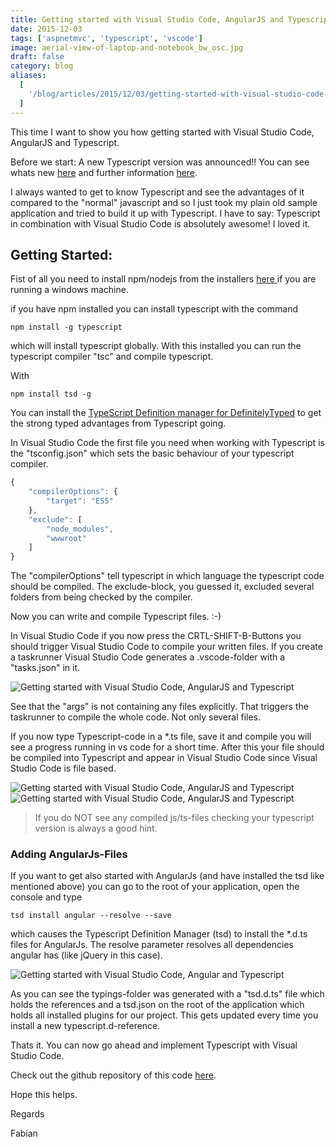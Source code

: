 ```yaml
---
title: Getting started with Visual Studio Code, AngularJS and Typescript
date: 2015-12-03
tags: ['aspnetmvc', 'typescript', 'vscode']
image: aerial-view-of-laptop-and-notebook_bw_osc.jpg
draft: false
category: blog
aliases:
  [
    '/blog/articles/2015/12/03/getting-started-with-visual-studio-code-angularjs-and-typescript/',
  ]
---
```


This time I want to show you how getting started with Visual Studio Code, AngularJS and Typescript.

Before we start: A new Typescript version was announced!! You can see whats new [here](https://github.com/Microsoft/TypeScript/wiki/roadmap) and further information [here](http://www.typescriptlang.org/).

I always wanted to get to know Typescript and see the advantages of it compared to the "normal" javascript and so I just took my plain old sample application and tried to build it up with Typescript. I have to say: Typescript in combination with Visual Studio Code is absolutely awesome! I loved it.

## Getting Started:

Fist of all you need to install npm/nodejs from the installers [here ](https://nodejs.org/en/)if you are running a windows machine.

if you have npm installed you can install typescript with the command

`npm install -g typescript`

which will install typescript globally. With this installed you can run the typescript compiler "tsc" and compile typescript.

With

`npm install tsd -g`

You can install the [TypeScript Definition manager for DefinitelyTyped](http://definitelytyped.org/tsd/) to get the strong typed advantages from Typescript going.

In Visual Studio Code the first file you need when working with Typescript is the "tsconfig.json" which sets the basic behaviour of your typescript compiler.

```javascript
{
    "compilerOptions": {
        "target": "ES5"
    },
    "exclude": [
        "node_modules",
        "wwwroot"
    ]
}
```

The "compilerOptions" tell typescript in which language the typescript code should be compiled. The exclude-block, you guessed it, excluded several folders from being checked by the compiler.

Now you can write and compile Typescript files. :-)

In Visual Studio Code if you now press the CRTL-SHIFT-B-Buttons you should trigger Visual Studio Code to compile your written files. If you create a taskrunner Visual Studio Code generates a .vscode-folder with a "tasks.json" in it.

![Getting started with Visual Studio Code, AngularJS and Typescript](https://cdn.offering.solutions/img/articles/wp-content/uploads/2015/12/tyepscript01.jpg)

See that the "args" is not containing any files explicitly. That triggers the taskrunner to compile the whole code. Not only several files.

If you now type Typescript-code in a \*.ts file, save it and compile you will see a progress running in vs code for a short time. After this your file should be compiled into Typescript and appear in Visual Studio Code since Visual Studio Code is file based.

![Getting started with Visual Studio Code, AngularJS and Typescript](https://cdn.offering.solutions/img/articles/wp-content/uploads/2015/12/tyepscript02.jpg)
![Getting started with Visual Studio Code, AngularJS and Typescript](https://cdn.offering.solutions/img/articles/wp-content/uploads/2015/12/tyepscript03.jpg)

> If you do NOT see any compiled js/ts-files checking your typescript version is always a good hint.

### Adding AngularJs-Files

If you want to get also started with AngularJs (and have installed the tsd like mentioned above) you can go to the root of your application, open the console and type

`tsd install angular --resolve --save`

which causes the Typescript Definition Manager (tsd) to install the \*.d.ts files for AngularJs. The resolve parameter resolves all dependencies angular has (like jQuery in this case).

![Getting started with Visual Studio Code, Angular and Typescript](https://cdn.offering.solutions/img/articles/wp-content/uploads/2015/12/tyepscript04.jpg)

As you can see the typings-folder was generated with a "tsd.d.ts" file which holds the references and a tsd.json on the root of the application which holds all installed plugins for our project. This gets updated every time you install a new typescript.d-reference.

Thats it. You can now go ahead and implement Typescript with Visual Studio Code.

Check out the github repository of this code [here](https://github.com/FabianGosebrink/ASPNET-WebAPI-AngularJs-Typescript).

Hope this helps.

Regards

Fabian
